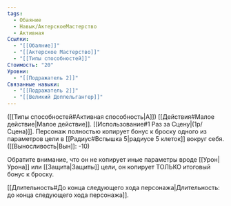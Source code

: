 ```yaml
---
tags:
  - Обаяние
  - Навык/АктерскоеМастерство
  - Активная
Ссылки:
  - "[[Обаяние]]"
  - "[[Актерское Мастерство]]"
  - "[[Типы способностей]]"
Стоимость: "20"
Уровни:
  - "[[Подражатель 2]]"
Связанные навыки:
  - "[[Подражатель 2]]"
  - "[[Великий Доппельгангер]]"
---
```

([[Типы способностей#Активная способность|А]]) [[Действия#Малое действие|Малое действие]]. [[Использование#1 Раз за Сцену|(1р/Сцена)]]. 
Персонаж полностью копирует бонус к броску одного из параметров  цели в [[Радиус#Вспышка 5|радиусе 5 клеток]] вокруг себя. ([[Выносливость|Вын]]: -10)

Обратите внимание, что он не копирует иные параметры вроде [[Урон|Урона]] или [[Защита|Защиты]] цели, он копирует ТОЛЬКО итоговый бонус к броску. 

[[Длительность#До конца следующего хода персонажа|Длительность: до конца следующего хода персонажа]].